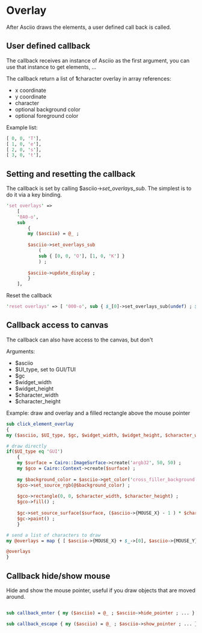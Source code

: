 # Overlay

After Asciio draws the elements, a user defined call back is called.

## User defined callback

The callback receives an instance of Asciio as the first argument, you can use that instance to get elements, ...

The callback return a list of **1**character overlay in array references:

- x coordinate
- y coordinate
- character
- optional background color
- optional foreground color

Example list:

```perl
[ 0, 0, 'T'],
[ 1, 0, 'e'],
[ 2, 0, 's'],
[ 3, 0, 't'],
```

## Setting and resetting the callback

The callback is set by calling $asciio->*set_overlays_sub*. The simplest is to do it via a key binding.

```perl
'set overlays' =>
	[
	'0A0-o',
	sub 
		{
		my ($asciio) = @_ ;
		
		$asciio->set_overlays_sub
			(
			sub { [0, 0, 'O'], [1, 0, 'K'] }
			) ;
		
		$asciio->update_display ;
		}
	],
```

Reset the callback
 
```perl
'reset overlays' => [ '000-o', sub { $_[0]->set_overlays_sub(undef) ; $_[0]->update_display ; } ],
```

## Callback access to canvas

The callback can also have access to the canvas, but don't

Arguments:
- $asciio
- $UI_type, set to GUI/TUI
- $gc
- $widget_width
- $widget_height
- $character_width
- $character_height


Example: draw and overlay and a filled rectangle above the mouse pointer

```perl
sub click_element_overlay
{
my ($asciio, $UI_type, $gc, $widget_width, $widget_height, $character_width, $character_height) = @_ ;

# draw directly
if($UI_type eq 'GUI')
	{
	my $surface = Cairo::ImageSurface->create('argb32', 50, 50) ;
	my $gco = Cairo::Context->create($surface) ;
	
	my $background_color = $asciio->get_color('cross_filler_background') ;
	$gco->set_source_rgb(@$background_color) ;
	
	$gco->rectangle(0, 0, $character_width, $character_height) ;
	$gco->fill() ;
	
	$gc->set_source_surface($surface, ($asciio->{MOUSE_X} - 1 ) * $character_width, ($asciio->{MOUSE_Y} - 1) * $character_height);
	$gc->paint() ; 
	}

# send a list of characters to draw
my @overlays = map { [ $asciio->{MOUSE_X} + $_->[0], $asciio->{MOUSE_Y} + $_->[1], $_->[2] ] } @$click_element_overlay ;

@overlays
}
```

## Callback  hide/show mouse

Hide and show the mouse pointer, useful if you draw objects that are moved around.

```perl

sub callback_enter { my ($asciio) = @_ ; $asciio->hide_pointer ; ... }

sub callback_escape { my ($asciio) = @_ ; $asciio->show_pointer ; ... }

```

